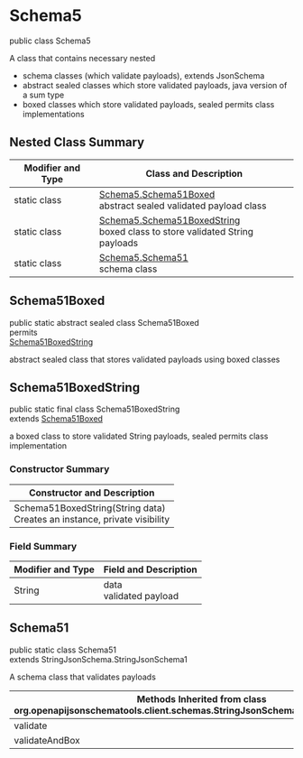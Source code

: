 # Schema5
public class Schema5

A class that contains necessary nested
- schema classes (which validate payloads), extends JsonSchema
- abstract sealed classes which store validated payloads, java version of a sum type
- boxed classes which store validated payloads, sealed permits class implementations

## Nested Class Summary
| Modifier and Type | Class and Description |
| ----------------- | ---------------------- |
| static class | [Schema5.Schema51Boxed](#schema51boxed)<br> abstract sealed validated payload class |
| static class | [Schema5.Schema51BoxedString](#schema51boxedstring)<br> boxed class to store validated String payloads |
| static class | [Schema5.Schema51](#schema51)<br> schema class |

## Schema51Boxed
public static abstract sealed class Schema51Boxed<br>
permits<br>
[Schema51BoxedString](#schema51boxedstring)

abstract sealed class that stores validated payloads using boxed classes

## Schema51BoxedString
public static final class Schema51BoxedString<br>
extends [Schema51Boxed](#schema51boxed)

a boxed class to store validated String payloads, sealed permits class implementation

### Constructor Summary
| Constructor and Description |
| --------------------------- |
| Schema51BoxedString(String data)<br>Creates an instance, private visibility |

### Field Summary
| Modifier and Type | Field and Description |
| ----------------- | ---------------------- |
| String | data<br>validated payload |

## Schema51
public static class Schema51<br>
extends StringJsonSchema.StringJsonSchema1

A schema class that validates payloads

| Methods Inherited from class org.openapijsonschematools.client.schemas.StringJsonSchema.StringJsonSchema1 |
| ------------------------------------------------------------------ |
| validate                                                           |
| validateAndBox                                                     |
